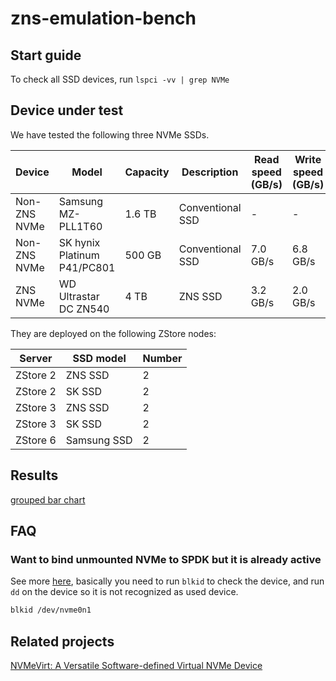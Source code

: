 # zns-emulation-bench

## Start guide

To check all SSD devices, run `lspci -vv | grep NVMe`


## Device under test

We have tested the following three NVMe SSDs.

| Device | Model | Capacity | Description | Read speed (GB/s) | Write speed (GB/s) | Read IOPS | Write IOPS |
|--------|-------|----------|-------------| ----------|-------------|----|---------- |
| Non-ZNS NVMe | Samsung MZ-PLL1T60 | 1.6 TB | Conventional SSD | - | - | 1000k IOPS | 140k IOPS |
| Non-ZNS NVMe | SK hynix Platinum P41/PC801 | 500 GB | Conventional SSD | 7.0 GB/s | 6.8 GB/s | 960k IOPS | 1000k IOPS |
| ZNS NVMe | WD Ultrastar DC ZN540 | 4 TB | ZNS SSD | 3.2 GB/s | 2.0 GB/s | 450k IOPS | 180k IOPS |

They are deployed on the following ZStore nodes:

| Server | SSD model | Number |
|--------|-----------|--------|
| ZStore 2 | ZNS SSD| 2 |
| ZStore 2 | SK SSD| 2 |
| ZStore 3 | ZNS SSD| 2 |
| ZStore 3 | SK SSD| 2 |
| ZStore 6 | Samsung SSD | 2 |


## Results

[grouped bar chart](graphs/1_grouped_bar_chart.pdf)


## FAQ

### Want to bind unmounted NVMe to SPDK but it is already active
See more [here](https://github.com/spdk/spdk/issues/3186), basically you need
to run `blkid` to check the device, and run `dd` on the device so it is not recognized as used device.

```bash
blkid /dev/nvme0n1
```


## Related projects

[NVMeVirt: A Versatile Software-defined Virtual NVMe Device](https://www.usenix.org/conference/fast23/presentation/kim-sang-hoon)

